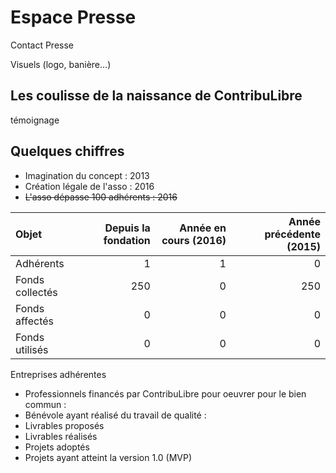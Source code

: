 # Espace Presse

Contact Presse

Visuels (logo, banière...)

## Les coulisse de la naissance de ContribuLibre

témoignage

## Quelques chiffres

- Imagination du concept : 2013
- Création légale de l'asso : 2016
- ~~L'asso dépasse 100 adhérents : 2016~~

| Objet | Depuis la fondation | Année en cours (2016) | Année précédente (2015) |
|:----- | -------------------:| ---------------------:| -----------------------:|
| Adhérents | 1 | 1 | 0 |
| Fonds collectés | 250 | 0 | 250 |
| Fonds affectés | 0 | 0 | 0 |
| Fonds utilisés | 0 | 0 | 0 |
Entreprises adhérentes

- Professionnels financés par ContribuLibre pour oeuvrer pour le bien commun :
- Bénévole ayant réalisé du travail de qualité :
- Livrables proposés
- Livrables réalisés
- Projets adoptés
- Projets ayant atteint la version 1.0 (MVP)
